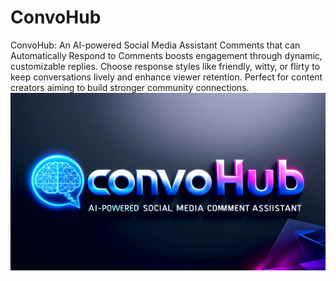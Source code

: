 # ConvoHub
ConvoHub: An AI-powered Social Media Assistant Comments that can Automatically Respond to Comments boosts engagement through dynamic, customizable replies. Choose response styles like friendly, witty, or flirty to keep conversations lively and enhance viewer retention. Perfect for content creators aiming to build stronger community connections.
![ConvoHub Logo](convohub.png)
